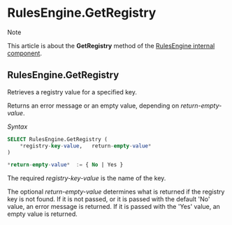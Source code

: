 # RulesEngine.GetRegistry



> [!NOTE]
> This article is about the **GetRegistry** method of the [RulesEngine internal component](/docs/Extensions/RulesEngine%20internal%20component).

## **RulesEngine.GetRegistry**

Retrieves a registry value for a specified key.

Returns an error message or an empty value, depending on *return-empty-value*.

*Syntax*

```sql
SELECT RulesEngine.GetRegistry (
    *registry-key-value,   return-empty-value*
)

*return-empty-value*  := { No | Yes }
```

The required *registry-key-value* is the name of the key.

The optional *return-empty-value* determines what is returned if the registry key is not found. If it is not passed, or it is passed with the default 'No' value, an error message is returned. If it is passed with the 'Yes' value, an empty value is returned.